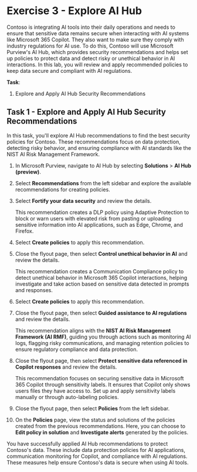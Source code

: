 # Exercise 3 - Explore AI Hub

Contoso is integrating AI tools into their daily operations and needs to ensure that sensitive data remains secure when interacting with AI systems like Microsoft 365 Copilot. They also want to make sure they comply with industry regulations for AI use. To do this, Contoso will use Microsoft Purview's AI Hub, which provides security recommendations and helps set up policies to protect data and detect risky or unethical behavior in AI interactions. In this lab, you will review and apply recommended policies to keep data secure and compliant with AI regulations.

**Task**:

1. Explore and Apply AI Hub Security Recommendations

## Task 1 - Explore and Apply AI Hub Security Recommendations

In this task, you'll explore AI Hub recommendations to find the best security policies for Contoso. These recommendations focus on data protection, detecting risky behavior, and ensuring compliance with AI standards like the NIST AI Risk Management Framework.

1. In Microsoft Purview, navigate to AI Hub by selecting **Solutions** > **AI Hub (preview)**.

1. Select **Recommendations** from the left sidebar and explore the available recommendations for creating policies.

1. Select **Fortify your data security** and review the details.

   This recommendation creates a DLP policy using Adaptive Protection to block or warn users with elevated risk from pasting or uploading sensitive information into AI applications, such as Edge, Chrome, and Firefox.

1. Select **Create policies** to apply this recommendation.

1. Close the flyout page, then select **Control unethical behavior in AI** and review the details.

   This recommendation creates a Communication Compliance policy to detect unethical behavior in Microsoft 365 Copilot interactions, helping investigate and take action based on sensitive data detected in prompts and responses.

1. Select **Create policies** to apply this recommendation.

1. Close the flyout page, then select **Guided assistance to AI regulations** and review the details.

   This recommendation aligns with the **NIST AI Risk Management Framework (AI RMF)**, guiding you through actions such as monitoring AI logs, flagging risky communications, and managing retention policies to ensure regulatory compliance and data protection.

1. Close the flyout page, then select **Protect sensitive data referenced in Copilot responses** and review the details.

   This recommendation focuses on securing sensitive data in Microsoft 365 Copilot through sensitivity labels. It ensures that Copilot only shows users files they have access to. Set up and apply sensitivity labels manually or through auto-labeling policies.

1. Close the flyout page, then select **Policies** from the left sidebar.

1. On the **Policies** page, view the status and solutions of the policies created from the previous recommendations. Here, you can choose to **Edit policy in solution** and **Investigate alerts** generated by the policies.

You have successfully applied AI Hub recommendations to protect Contoso's data. These include data protection policies for AI applications, communication monitoring for Copilot, and compliance with AI regulations. These measures help ensure Contoso's data is secure when using AI tools.
